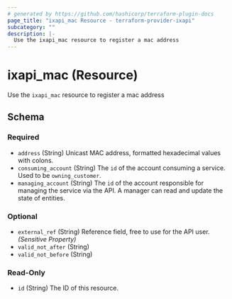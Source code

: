 ```yaml
---
# generated by https://github.com/hashicorp/terraform-plugin-docs
page_title: "ixapi_mac Resource - terraform-provider-ixapi"
subcategory: ""
description: |-
  Use the ixapi_mac resource to register a mac address
---
```


# ixapi_mac (Resource)

Use the `ixapi_mac` resource to register a mac address



<!-- schema generated by tfplugindocs -->
## Schema

### Required

- `address` (String) Unicast MAC address, formatted hexadecimal values with colons.
- `consuming_account` (String) The `id` of the account consuming a service.  Used to be `owning_customer`.
- `managing_account` (String) The `id` of the account responsible for managing the service via the API. A manager can read and update the state of entities.

### Optional

- `external_ref` (String) Reference field, free to use for the API user. *(Sensitive Property)*
- `valid_not_after` (String)
- `valid_not_before` (String)

### Read-Only

- `id` (String) The ID of this resource.


